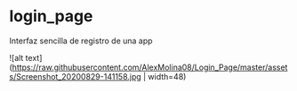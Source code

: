 # login_page

Interfaz sencilla de registro de una app

![alt text](https://raw.githubusercontent.com/AlexMolina08/Login_Page/master/assets/Screenshot_20200829-141158.jpg |  width=48)
